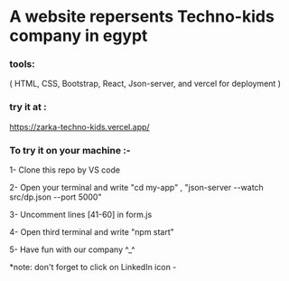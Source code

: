 # A website repersents Techno-kids company in egypt  
### tools:
( HTML, CSS, Bootstrap, React, Json-server, and vercel for deployment )


### try it at :
https://zarka-techno-kids.vercel.app/


### To try it on your machine :-

1- Clone this repo by VS code

2- Open your terminal and write "cd my-app" , "json-server --watch src/dp.json --port 5000"

3- Uncomment lines [41-60] in form.js

4- Open third terminal and write "npm start"

5- Have fun with our company ^_^ 

*note: don't forget to click on LinkedIn icon *-*
 
